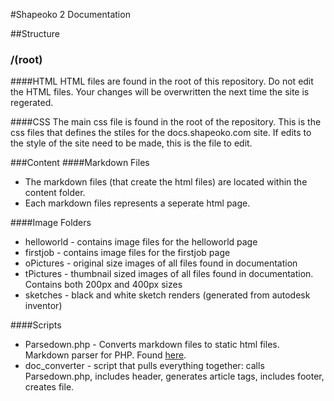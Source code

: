 #Shapeoko 2 Documentation

##Structure

### /(root)
####HTML
HTML files are found in the root of this repository. Do not edit the HTML files. Your changes will be overwritten the next time the site is regerated.

####CSS
The main css file is found in the root of the repository. This is the css files that defines the stiles for the docs.shapeoko.com site. If edits to the style of the site need to be made, this is the file to edit.

###Content
####Markdown Files
* The markdown files (that create the html files) are located within the content folder.
* Each markdown files represents a seperate html page.

####Image Folders
* helloworld - contains image files for the helloworld page
* firstjob - contains image files for the firstjob page
* oPictures - original size images of all files found in documentation
* tPictures - thumbnail sized images of all files found in documentation. Contains both 200px and 400px sizes
* sketches - black and white sketch renders (generated from autodesk inventor)

####Scripts
* Parsedown.php - Converts markdown files to static html files. Markdown parser for PHP. Found [here](https://github.com/erusev/parsedown).
* doc_converter - script that pulls everything together: calls Parsedown.php, includes header, generates article tags, includes footer, creates file.





